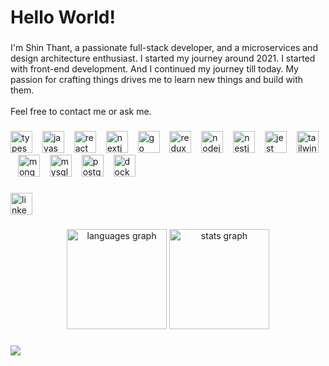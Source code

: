 <h1 align="left">Hello World!</h1>

###

<p align="left">I'm Shin Thant, a passionate full-stack developer, and a microservices and design architecture enthusiast. I started my journey around 2021. I started with front-end development. And I continued my journey till today. My passion for crafting things drives me to learn new things and build with them.<br><br>Feel free to contact me or ask me.</p>

###

<p align="left"></p>

###

<div align="left">
  <img src="https://skillicons.dev/icons?i=ts" height="35" alt="typescript logo"  />
  <img width="8" />
  <img src="https://skillicons.dev/icons?i=js" height="35" alt="javascript logo"  />
  <img width="8" />
  <img src="https://skillicons.dev/icons?i=react" height="35" alt="react logo"  />
  <img width="8" />
  <img src="https://cdn.jsdelivr.net/gh/devicons/devicon/icons/nextjs/nextjs-original.svg" height="35" alt="nextjs logo"  />
  <img width="8" />
  <img src="https://cdn.jsdelivr.net/gh/devicons/devicon/icons/go/go-original.svg" height="35" alt="go logo"  />
  <img width="8" />
  <img src="https://skillicons.dev/icons?i=redux" height="35" alt="redux logo"  />
  <img width="8" />
  <img src="https://skillicons.dev/icons?i=nodejs" height="35" alt="nodejs logo"  />
  <img width="8" />
  <img src="https://skillicons.dev/icons?i=nestjs" height="35" alt="nestjs logo"  />
  <img width="8" />
  <img src="https://skillicons.dev/icons?i=jest" height="35" alt="jest logo"  />
  <img width="8" />
  <img src="https://skillicons.dev/icons?i=tailwind" height="35" alt="tailwindcss logo"  />
  <img width="8" />
  <img src="https://skillicons.dev/icons?i=mongodb" height="35" alt="mongodb logo"  />
  <img width="8" />
  <img src="https://cdn.jsdelivr.net/gh/devicons/devicon/icons/mysql/mysql-original.svg" height="35" alt="mysql logo"  />
  <img width="8" />
  <img src="https://cdn.jsdelivr.net/gh/devicons/devicon/icons/postgresql/postgresql-original.svg" height="35" alt="postgresql logo"  />
  <img width="8" />
  <img src="https://skillicons.dev/icons?i=docker" height="35" alt="docker logo"  />
</div>

###

<div align="left">
  <a href="https://www.linkedin.com/in/shin-thant-383459221/" target="_blank">
    <img src="https://img.shields.io/static/v1?message=LinkedIn&logo=linkedin&label=&color=0077B5&logoColor=white&labelColor=&style=for-the-badge" height="35" alt="linkedin logo"  />
  </a>
</div>

###

<p align="left"></p>

###

<div align="center">
  <img src="https://github-readme-stats.vercel.app/api/top-langs?username=Shin-Thant&locale=en&hide_title=false&layout=compact&card_width=320&langs_count=5&theme=dark&hide_border=true&order=2" height="160" alt="languages graph"  />
  <img src="https://github-readme-stats.vercel.app/api?username=Shin-Thant&hide_title=false&hide_rank=false&show_icons=true&include_all_commits=true&count_private=true&disable_animations=true&theme=dark&locale=en&hide_border=true&order=1" height="160" alt="stats graph"  />
</div>

###

<div align="left">
  <img src="https://visitor-badge.laobi.icu/badge?page_id=Shin-Thant.Shin-Thant&"  />
</div>

###
